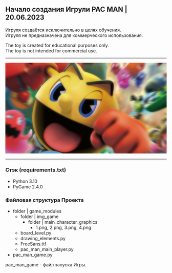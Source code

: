 Начало создания Игрули PAC MAN | 20.06.2023
---
Игруля создаётся исключительно в целях обучения.  
Игруля не предназначена для коммерческого использования.

The toy is created for educational purposes only.\
The toy is not intended for commercial use.

---
![images Planet](img/orig_pac_man.png)

---
### Стэк (requirements.txt)
+ Python 3.10
+ PyGame 2.4.0

### Файловая структура Проекта
+ folder | game_modules
  + folder | img_game
    + folder | main_character_graphics
      + 1.png, 2.png, 3.png, 4.png
  + board_level.py
  + drawing_elements.py
  + FreeSans.ttf
  + pac_man_main_player.py
+ pac_man_game.py

pac_man_game - файл запуска Игры.
